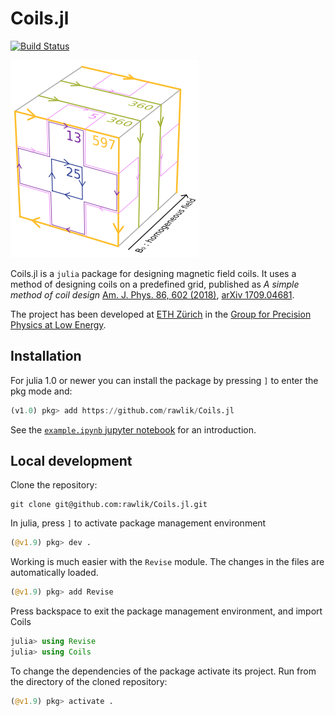 # Coils.jl
[![Build Status](https://travis-ci.org/rawlik/Coils.jl.svg?branch=master)](https://travis-ci.org/rawlik/Coils.jl)

![](https://raw.githubusercontent.com/rawlik/Coils.jl/master/screenshot.png)

Coils.jl is a `julia` package for designing magnetic field coils. It uses a method of designing coils on a predefined grid, published as *A simple method of coil design* [Am. J. Phys. 86, 602 (2018)](https://doi.org/10.1119/1.5042244), [arXiv 1709.04681](https://arxiv.org/abs/1709.04681).

The project has been developed at [ETH Zürich](https://www.ethz.ch/) in the [Group for Precision Physics at Low Energy](http://www.edm.ethz.ch/).


## Installation
For julia 1.0 or newer you can install the package by pressing `]` to enter the pkg mode and:
```julia
(v1.0) pkg> add https://github.com/rawlik/Coils.jl
```

See the [`example.ipynb` jupyter notebook](http://nbviewer.jupyter.org/github/rawlik/Coils.jl/blob/master/example.ipynb) for an introduction.


## Local development
Clone the repository:

```
git clone git@github.com:rawlik/Coils.jl.git
```

In julia, press `]` to activate package management environment
```julia
(@v1.9) pkg> dev .
```

Working is much easier with the `Revise` module. The changes in the files are automatically loaded.
```julia
(@v1.9) pkg> add Revise
```

Press backspace to exit the package management environment, and import Coils
```julia
julia> using Revise
julia> using Coils
```

To change the dependencies of the package activate its project.
Run from the directory of the cloned repository:
```julia
(@v1.9) pkg> activate .
```
